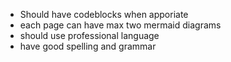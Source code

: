- Should have codeblocks when apporiate
- each page can have max two mermaid diagrams
- should use professional language
- have good spelling and grammar
